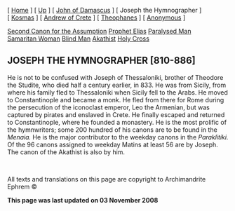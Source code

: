 \[ [Home](index.md) \] \[ [Up](canons.md) \] \[ [John of Damascus](john-dam.md) \] \[ Joseph the Hymnographer \] \[ [Kosmas](kosmas.md) \] \[ [Andrew of Crete](and-crete.md) \] \[ [Theophanes](theophan.md) \] \[ [Anonymous](anonymou.md) \]

[Second Canon for the Assumption](asccan2.md)
[Prophet Elias](20julcan2.md)
[Paralysed Man](ParalCan.md)
[Samaritan Woman](SamarCan.md)
[Blind Man](BlindCanon.md)
[Akathist](akathist.md)
[Holy Cross](1augcan1.md)

JOSEPH THE HYMNOGRAPHER \[810-886\]
-----------------------------------

He is not to be confused with Joseph of Thessaloniki, brother of Theodore the Studite, who died half a century earlier, in 833. He was from Sicily, from where his family fled to Thessaloniki when Sicily fell to the Arabs. He moved to Constantinople and became a monk. He fled from there for Rome during the persecution of the iconoclast emperor, Leo the Armenian, but was captured by pirates and enslaved in Crete. He finally escaped and returned to Constantinople, where he founded a monastery. He is the most prolific of the hymnwriters; some 200 hundred of his canons are to be found in the *Menaia.* He is the major contributor to the weekday canons in the *Paraklitiki.* Of the 96 canons assigned to weekday Matins at least 56 are by Joseph. The canon of the Akathist is also by him.

 

All texts and translations on this page are copyright to
Archimandrite Ephrem ©

**This page was last updated on 03 November 2008**
